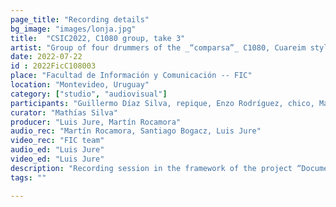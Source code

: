 ```yaml
---
page_title: "Recording details"
bg_image: "images/lonja.jpg"
title:  "CSIC2022, C1080 group, take 3"  
artist: "Group of four drummers of the _“comparsa”_ C1080, Cuareim style"  
date: 2022-07-22
id : 2022FicC108003
place: "Facultad de Información y Comunicación -- FIC"  
location: "Montevideo, Uruguay"  
category: ["studio", "audiovisual"]
participants: "Guillermo Díaz Silva, repique, Enzo Rodríguez, chico, Mathías Silva, piano, Bruno Seijas, repique"  
curator: "Mathías Silva"  
producer: "Luis Jure, Martín Rocamora"  
audio_rec: "Martín Rocamora, Santiago Bogacz, Luis Jure"  
video_rec: "FIC team"  
audio_ed: "Luis Jure"  
video_ed: "Luis Jure"  
description: "Recording session in the framework of the project “Documentation and analysis of Uruguayan candombe drumming” funded by CSIC, the research agency of the University. The session was conducted in collaboration with FIC."  
tags: ""  

---
```

